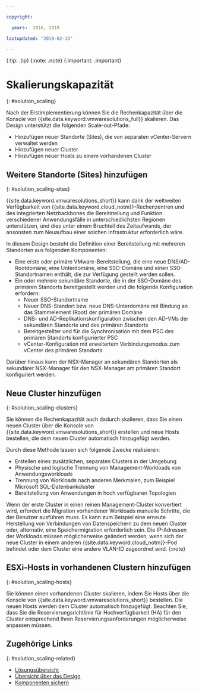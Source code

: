 ```yaml
---

copyright:

  years:  2016, 2019

lastupdated: "2019-02-15"

---
```


{:tip: .tip}
{:note: .note}
{:important: .important}

# Skalierungskapazität
{: #solution_scaling}

Nach der Erstimplementierung können Sie die Rechenkapazität über die Konsole von {{site.data.keyword.vmwaresolutions_full}} skalieren. Das Design unterstützt die folgenden Scale-out-Pfade:
* Hinzufügen neuer Standorte (Sites), die von separaten vCenter-Servern verwaltet werden
* Hinzufügen neuer Cluster
* Hinzufügen neuer Hosts zu einem vorhandenen Cluster

## Weitere Standorte (Sites) hinzufügen
{: #solution_scaling-sites}

{{site.data.keyword.vmwaresolutions_short}} kann dank der weltweiten Verfügbarkeit von {{site.data.keyword.cloud_notm}}-Rechenzentren und des integrierten Netzbackbones die Bereitstellung und Funktion verschiedener Anwendungsfälle in unterschiedlichsten Regionen unterstützen, und dies unter einem Bruchteil des Zeitaufwands, der ansonsten zum Neuaufbau einer solchen Infrastruktur erforderlich wäre.

In diesem Design besteht die Definition einer Bereitstellung mit mehreren Standorten aus folgenden Komponenten:
* Eine erste oder primäre VMware-Bereitstellung, die eine neue DNS/AD-Rootdomäne, eine Unterdomäne, eine SSO-Domäne und einen SSO-Standortnamen enthält, die zur Verfügung gestellt werden sollen.
* Ein oder mehrere sekundäre Standorte, die in der SSO-Domäne des primären Standorts bereitgestellt werden und die folgende Konfiguration erfordern:
   * Neuer SSO-Standortname
   * Neuer DNS-Standort bzw. neue DNS-Unterdomäne mit Bindung an das Stammelement (Root) der primären Domäne
   * DNS- und AD-Replikationskonfiguration zwischen den AD-VMs der sekundären Standorte und des primären Standorts
   * Bereitgestellter und für die Synchronisation mit dem PSC des primären Standorts konfigurierter PSC
   * vCenter-Konfiguration mit erweitertem Verbindungsmodus zum vCenter des primären Standorts

Darüber hinaus kann der NSX-Manager an sekundären Standorten als sekundärer NSX-Manager für den NSX-Manager am primären Standort konfiguriert werden.

## Neue Cluster hinzufügen
{: #solution_scaling-clusters}

Sie können die Rechenkapazität auch dadurch skalieren, dass Sie einen neuen Cluster über die Konsole von {{site.data.keyword.vmwaresolutions_short}} erstellen und neue Hosts bestellen, die dem neuen Cluster automatisch hinzugefügt werden.

Durch diese Methode lassen sich folgende Zwecke realisieren:
* Erstellen eines zusätzlichen, separaten Clusters in der Umgebung
* Physische und logische Trennung von Management-Workloads von Anwendungsworkloads
* Trennung von Workloads nach anderen Merkmalen, zum Beispiel Microsoft SQL-Datenbankcluster
* Bereitstellung von Anwendungen in hoch verfügbaren Topologien

Wenn der erste Cluster in einen reinen Management-Cluster konvertiert wird, erfordert die Migration vorhandener Workloads manuelle Schritte, die der Benutzer ausführen muss. Es kann zum Beispiel eine erneute Herstellung von Verbindungen von Datenspeichern zu dem neuen Cluster oder, alternativ, eine Speichermigration erforderlich sein. Die IP-Adressen der Workloads müssen möglicherweise geändert werden, wenn sich der neue Cluster in einem anderen {{site.data.keyword.cloud_notm}}-Pod befindet oder dem Cluster eine andere VLAN-ID zugeordnet wird.
{:note}

## ESXi-Hosts in vorhandenen Clustern hinzufügen
{: #solution_scaling-hosts}

Sie können einen vorhandenen Cluster skalieren, indem Sie Hosts über die Konsole von {{site.data.keyword.vmwaresolutions_short}} bestellen.  Die neuen Hosts werden dem Cluster automatisch hinzugefügt. Beachten Sie, dass Sie die Reservierungsrichtlinie für Hochverfügbarkeit (HA) für den Cluster entsprechend Ihren Reservierungsanforderungen möglicherweise anpassen müssen.

## Zugehörige Links
{: #solution_scaling-related}

* [Lösungsübersicht](/docs/services/vmwaresolutions/archiref/solution?topic=vmware-solutions-solution_overview)
* [Übersicht über das Design](/docs/services/vmwaresolutions/archiref/solution?topic=vmware-solutions-design_overview)
* [Komponenten sichern](/docs/services/vmwaresolutions/archiref/solution?topic=vmware-solutions-solution_backingup)
